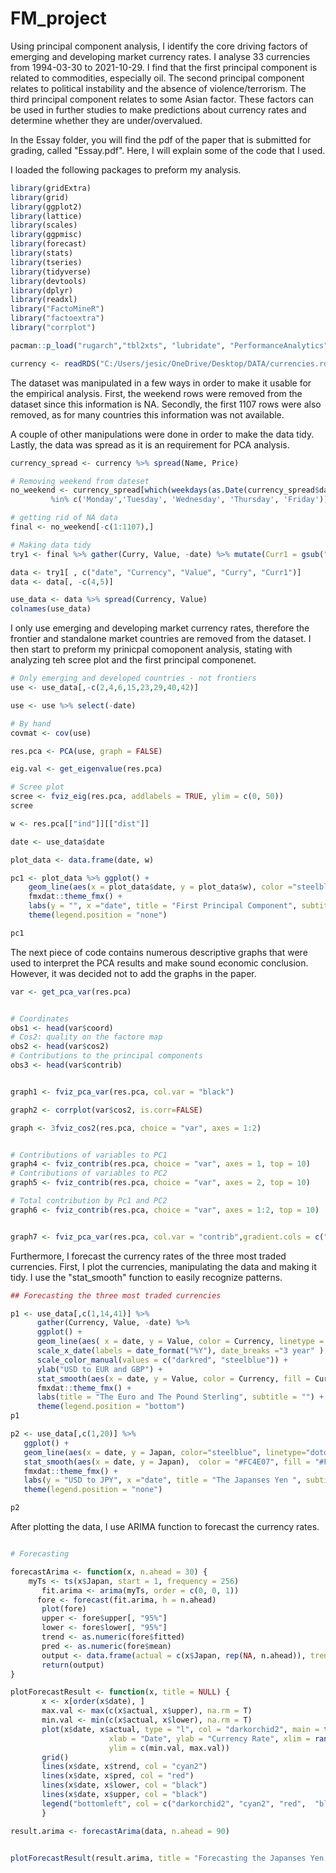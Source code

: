 # FM_project

Using principal component analysis, I identify the core driving factors of emerging and developing market currency rates. I analyse 33 currencies from 1994-03-30 to 2021-10-29. I find that the first principal component is related to commodities, especially oil. The second principal component relates to political instability and the absence of violence/terrorism. The third principal component relates to some Asian factor.  These factors can be used in further studies to make predictions about currency rates and determine whether they are under/overvalued.
 
In the Essay folder, you will find the pdf of the paper that is submitted for grading, called "Essay.pdf". Here, I will explain some of the code that I used. 
 
I loaded the following packages to preform my analysis. 
 
```r
library(gridExtra)
library(grid)
library(ggplot2)
library(lattice)
library(scales)
library(ggpmisc)
library(forecast)
library(stats)
library(tseries)
library(tidyverse)
library(devtools)
library(dplyr)
library(readxl)
library("FactoMineR")
library("factoextra")
library("corrplot")

pacman::p_load("rugarch","tbl2xts", "lubridate", "PerformanceAnalytics", "ggthemes", "robustbase")

currency <- readRDS("C:/Users/jesic/OneDrive/Desktop/DATA/currencies.rds")

```
The dataset was manipulated in a few ways in order to make it usable for the empirical analysis. First, the weekend rows were removed from the dataset since this information is NA. Secondly, the first 1107 rows were also removed, as for many countries this information was not available. 

A couple of other manipulations were done in order to make the data tidy. Lastly, the data was spread as it is an requirement for PCA analysis. 

```r
currency_spread <- currency %>% spread(Name, Price)

# Removing weekend from dateset 
no_weekend <- currency_spread[which(weekdays(as.Date(currency_spread$date, format = "%m/%d/%Y"))
         %in% c('Monday','Tuesday', 'Wednesday', 'Thursday', 'Friday')), ]

# getting rid of NA data
final <- no_weekend[-c(1:1107),]

# Making data tidy 
try1 <- final %>% gather(Curry, Value, -date) %>% mutate(Curr1 = gsub("_Cncy", "", Curry)) %>% mutate(Currency=gsub("_Inv","",Curr1))

data <- try1[ , c("date", "Currency", "Value", "Curry", "Curr1")]
data <- data[, -c(4,5)]

use_data <- data %>% spread(Currency, Value)
colnames(use_data)
```
 
I only use emerging and developing market currency rates, therefore the frontier and standalone market countries are removed from the dataset. I then start to preform my prinicpal comoponent analysis, stating with analyzing teh scree plot and the first principal componenet.  

```r
# Only emerging and developed countries - not frontiers
use <- use_data[,-c(2,4,6,15,23,29,40,42)]

use <- use %>% select(-date)

# By hand 
covmat <- cov(use)

res.pca <- PCA(use, graph = FALSE)

eig.val <- get_eigenvalue(res.pca)

# Scree plot 
scree <- fviz_eig(res.pca, addlabels = TRUE, ylim = c(0, 50))
scree 
````

```r
w <- res.pca[["ind"]][["dist"]]

date <- use_data$date

plot_data <- data.frame(date, w)

pc1 <- plot_data %>% ggplot() + 
    geom_line(aes(x = plot_data$date, y = plot_data$w), color ="steelblue") + 
    fmxdat::theme_fmx() +
    labs(y = "", x ="date", title = "First Principal Component", subtitle = "") +
    theme(legend.position = "none") 

pc1

```

The next piece of code contains numerous descriptive graphs that were used to interpret the PCA results and make sound economic conclusion. However, it was decided not to add the graphs in the paper. 
```r
var <- get_pca_var(res.pca)


# Coordinates
obs1 <- head(var$coord)
# Cos2: quality on the factore map
obs2 <- head(var$cos2)
# Contributions to the principal components
obs3 <- head(var$contrib)


graph1 <- fviz_pca_var(res.pca, col.var = "black")

graph2 <- corrplot(var$cos2, is.corr=FALSE)

graph <- 3fviz_cos2(res.pca, choice = "var", axes = 1:2)


# Contributions of variables to PC1
graph4 <- fviz_contrib(res.pca, choice = "var", axes = 1, top = 10)
# Contributions of variables to PC2
graph5 <- fviz_contrib(res.pca, choice = "var", axes = 2, top = 10)

# Total contribution by Pc1 and PC2
graph6 <- fviz_contrib(res.pca, choice = "var", axes = 1:2, top = 10)


graph7 <- fviz_pca_var(res.pca, col.var = "contrib",gradient.cols = c("#00AFBB", "#E7B800", "#FC4E07"))

```


Furthermore, I forecast the currency rates of the three most traded currencies.
First, I plot the currencies, manipulating the data and making it tidy. I use the "stat_smooth" function to easily recognize patterns. 

```r
## Forecasting the three most traded currencies 

p1 <- use_data[,c(1,14,41)] %>% 
      gather(Currency, Value, -date) %>% 
      ggplot() +
      geom_line(aes( x = date, y = Value, color = Currency, linetype = Currency), size = 1) + 
      scale_x_date(labels = date_format("%Y"), date_breaks ="3 year" ) + 
      scale_color_manual(values = c("darkred", "steelblue")) + 
      ylab("USD to EUR and GBP") + 
      stat_smooth(aes(x = date, y = Value, color = Currency, fill = Currency, method = "loess")) +
      fmxdat::theme_fmx() +
      labs(title = "The Euro and The Pound Sterling", subtitle = "") + 
      theme(legend.position = "bottom") 
p1
 ```
 
 ```r
p2 <- use_data[,c(1,20)] %>% 
    ggplot() +
    geom_line(aes(x = date, y = Japan, color="steelblue", linetype="dotdash")) + 
    stat_smooth(aes(x = date, y = Japan),  color = "#FC4E07", fill = "#FC4E07", size=1, linetype = 11, method = "loess") +
    fmxdat::theme_fmx() +
    labs(y = "USD to JPY", x ="date", title = "The Japanses Yen ", subtitle = "") +
    theme(legend.position = "none") 

p2
```
After plotting the data, I use ARIMA function to forecast the currency rates. 

```r

# Forecasting 

forecastArima <- function(x, n.ahead = 30) {
    myTs <- ts(x$Japan, start = 1, frequency = 256)
       fit.arima <- arima(myTs, order = c(0, 0, 1))
      fore <- forecast(fit.arima, h = n.ahead)
       plot(fore)
       upper <- fore$upper[, "95%"]
       lower <- fore$lower[, "95%"]
       trend <- as.numeric(fore$fitted)
       pred <- as.numeric(fore$mean)
       output <- data.frame(actual = c(x$Japan, rep(NA, n.ahead)), trend = c(trend, rep(NA, n.ahead)), pred = c(rep(NA, nrow(x)), pred), lower = c(rep(NA, nrow(x)), lower), upper = c(rep(NA, nrow(x)), upper), date = c(x$date,max(x$date) +(1:n.ahead))) 
       return(output)
}

plotForecastResult <- function(x, title = NULL) {
       x <- x[order(x$date), ]
       max.val <- max(c(x$actual, x$upper), na.rm = T)
       min.val <- min(c(x$actual, x$lower), na.rm = T)
       plot(x$date, x$actual, type = "l", col = "darkorchid2", main = title, 
                      xlab = "Date", ylab = "Currency Rate", xlim = range(x$date), 
                      ylim = c(min.val, max.val))
       grid()
       lines(x$date, x$trend, col = "cyan2")
       lines(x$date, x$pred, col = "red")
       lines(x$date, x$lower, col = "black")
       lines(x$date, x$upper, col = "black")
       legend("bottomleft", col = c("darkorchid2", "cyan2", "red",  "black"), lty = 1, c("Actual", "Trend", "Forecast", "Lower/Upper Bound"))
       }

result.arima <- forecastArima(data, n.ahead = 90)


plotForecastResult(result.arima, title = "Forecasting the Japanses Yen with ARIMA")
```
